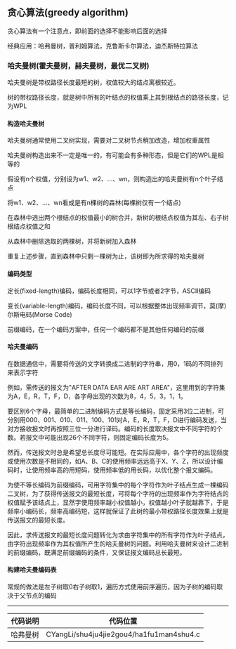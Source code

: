 ## 贪心算法(greedy algorithm)

贪心算法有一个注意点，即前面的选择不能影响后面的选择

经典应用：哈弗曼树，普利姆算法，克鲁斯卡尔算法，迪杰斯特拉算法

### 哈夫曼树(霍夫曼树，赫夫曼树，最优二叉树)

哈夫曼树是带权路径长度最短的树，权值较大的结点离根较近。

树的带权路径长度，就是树中所有的叶结点的权值乘上其到根结点的路径长度，记为WPL

#### 构造哈夫曼树

哈夫曼树通常使用二叉树实现，需要对二叉树节点稍加改造，增加权重属性

哈夫曼树构造出来不一定是唯一的，有可能会有多种形态，但是它们的WPL是相等的

假设有n个权值，分别设为w1、w2、…、wn，则构造出的哈夫曼树有n个叶子结点

将w1、w2、…、wn看成是有n棵树的森林(每棵树仅有一个结点)

在森林中选出两个根结点的权值最小的树合并，新树的根结点权值为其左、右子树根结点权值之和

从森林中删除选取的两棵树，并将新树加入森林

重复上述步骤，直到森林中只剩一棵树为止，该树即为所求得的哈夫曼树

#### 编码类型

定长(fixed-length)编码，编码长度相同，可以1字节或者2字节，ASCII编码

变长(variable-length)编码，编码长度不同，可以根据整体出现频率调节，莫(摩)尔斯电码(Morse Code)

前缀编码，在一个编码方案中，任何一个编码都不是其他任何编码的前缀

#### 哈夫曼编码

在数据通信中，需要将传送的文字转换成二进制的字符串，用0，1码的不同排列来表示字符

例如，需传送的报文为"AFTER DATA EAR ARE  ART  AREA"，这里用到的字符集为A，E，R，T，F，D，各字母出现的次数为8，4，5，3，1，1。

要区别6个字母，最简单的二进制编码方式是等长编码，固定采用3位二进制，可分别用000、001、010、011、100、101对A，E，R，T，F，D进行编码发送，当对方接收报文时再按照三位一分进行译码。编码的长度取决报文中不同字符的个数。若报文中可能出现26个不同字符，则固定编码长度为5。

然而，传送报文时总是希望总长度尽可能短。在实际应用中，各个字符的出现频度或使用次数是不相同的，如A、B、C的使用频率远远高于X、Y、Z，所以设计编码时，让使用频率高的用短码，使用频率低的用长码，以优化整个报文编码。

为使不等长编码为前缀编码，可用字符集中的每个字符作为叶子结点生成一棵编码二叉树，为了获得传送报文的最短长度，可将每个字符的出现频率作为字符结点的权值赋予该结点上，显然字使用频率越小权值越小，权值越小叶子就越靠下，于是频率小编码长，频率高编码短，这样就保证了此树的最小带权路径长度效果上就是传送报文的最短长度。

因此，求传送报文的最短长度问题转化为求由字符集中的所有字符作为叶子结点，由字符出现频率作为其权值所产生的哈夫曼树的问题。利用哈夫曼树来设计二进制的前缀编码，既满足前缀编码的条件，又保证报文编码总长最短。

#### 构建哈夫曼编码表

常规的做法是左子树取0右子树取1，遍历方式使用前序遍历，因为子树的编码取决于父节点的编码

---

| 代码说明 | 代码位置                                 |
| -------- | ---------------------------------------- |
| 哈弗曼树 | CYangLi/shu4ju4jie2gou4/ha1fu1man4shu4.c |

